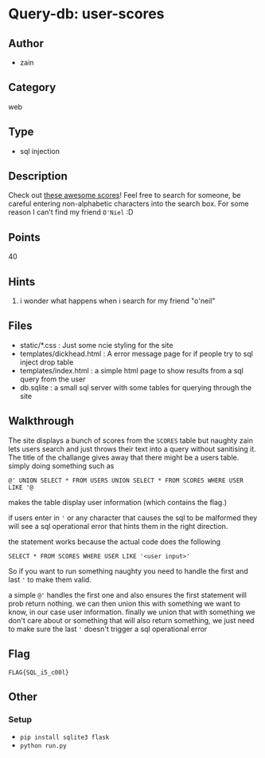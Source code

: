 # Query-db: user-scores

## Author
* zain

## Category
web

## Type
* sql injection

## Description
Check out [these awesome scores](http://35.189.24.235/)! Feel free to search for someone, be careful entering non-alphabetic characters into the search box. For some reason I can't find my friend `O'Niel` :D

## Points
40

## Hints
1. i wonder what happens when i search for my friend "o'neil"

## Files
* static/\*.css             : Just some ncie styling for the site
* templates/dickhead.html   : A error message page for if people try to sql inject drop table
* templates/index.html      : a simple html page to show results from a sql query from the user
* db.sqlite                 : a small sql server with some tables for querying through the site

## Walkthrough
The site displays a bunch of scores from the `SCORES` table but naughty zain lets
users search and just throws their text into a query without sanitising it.
The title of the challange gives away that there might be a users table.
simply doing something such as

`@' UNION SELECT * FROM USERS UNION SELECT * FROM SCORES WHERE USER LIKE '@`

makes the table display user information (which contains the flag.)

if users enter in `'` or any character that causes the sql to be malformed
they will see a sql operational error that hints them in the right direction.

the statement works because the actual code does the following

`SELECT * FROM SCORES WHERE USER LIKE '<user input>'`

So if you want to run something naughty you need to handle the first and last `'` to make them valid.

a simple `@'` handles the first one and also ensures the first statement will prob return nothing.
we can then union this with something we want to know, in our case user information.
finally we union that with something we don't care about or something that will also return something, we just need to make sure the last `'` doesn't trigger a sql operational error


## Flag
`FLAG{SQL_i5_c00l}`

## Other
### Setup
* `pip install sqlite3 flask`
* `python run.py`

